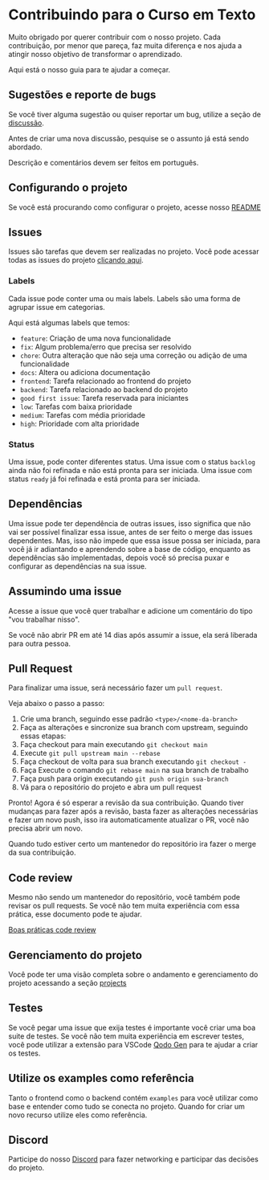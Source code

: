 # Contribuindo para o Curso em Texto

Muito obrigado por querer contribuir com o nosso projeto. Cada contribuição, por menor que pareça, faz muita diferença e nos ajuda a atingir nosso objetivo de transformar o aprendizado.

Aqui está o nosso guia para te ajudar a começar.

## Sugestões e reporte de bugs

Se você tiver alguma sugestão ou quiser reportar um bug, utilize a seção de [discussão](https://github.com/d3vlopes/curso-em-texto/discussions).

Antes de criar uma nova discussão, pesquise se o assunto já está sendo abordado.

Descrição e comentários devem ser feitos em português.

## Configurando o projeto

Se você está procurando como configurar o projeto, acesse nosso [README](README.md)

## Issues

Issues são tarefas que devem ser realizadas no projeto. Você pode acessar todas as issues do projeto [clicando aqui](https://github.com/d3vlopes/curso-em-texto/issues).

### Labels

Cada issue pode conter uma ou mais labels. Labels são uma forma de agrupar issue em categorias.

Aqui está algumas labels que temos:

- `feature`: Criação de uma nova funcionalidade
- `fix`: Algum problema/erro que precisa ser resolvido </br>
- `chore`: Outra alteração que não seja uma correção ou adição de uma funcionalidade </br>
- `docs`: Altera ou adiciona documentação </br>
- `frontend`: Tarefa relacionado ao frontend do projeto </br>
- `backend`: Tarefa relacionado ao backend do projeto </br>
- `good first issue`: Tarefa reservada para iniciantes
- `low`: Tarefas com baixa prioridade </br>
- `medium`: Tarefas com média prioridade </br>
- `high`: Prioridade com alta prioridade </br>

### Status

Uma issue, pode conter diferentes status. Uma issue com o status `backlog` ainda não foi refinada e não está pronta para ser iniciada. Uma issue com status `ready` já foi refinada e está pronta para ser iniciada.

## Dependências 
Uma issue pode ter dependência de outras issues, isso significa que não vai ser possível finalizar essa issue, antes de ser feito o merge das issues dependentes. Mas, isso não impede que essa issue possa ser iniciada, para você já ir adiantando e aprendendo sobre a base de código, enquanto as dependências são implementadas, depois você só precisa puxar e configurar as dependências na sua issue.

## Assumindo uma issue

Acesse a issue que você quer trabalhar e adicione um comentário do tipo "vou trabalhar nisso".

Se você não abrir PR em até 14 dias após assumir a issue, ela será liberada para outra pessoa.

## Pull Request

Para finalizar uma issue, será necessário fazer um `pull request`.

Veja abaixo o passo a passo:

1. Crie uma branch, seguindo esse padrão `<type>/<nome-da-branch>`
2. Faça as alterações e sincronize sua branch com upstream, seguindo essas etapas:
3. Faça checkout para main executando `git checkout main`
4. Execute `git pull upstream main --rebase`
5. Faça checkout de volta para sua branch executando `git checkout -`
6. Faça Execute o comando `git rebase main` na sua branch de trabalho
7. Faça push para origin executando `git push origin sua-branch`
8. Vá para o repositório do projeto e abra um pull request

Pronto! Agora é só esperar a revisão da sua contribuição. Quando tiver mudanças para fazer após a revisão, basta fazer as alterações necessárias e fazer um novo push, isso ira automaticamente atualizar o PR, você não precisa abrir um novo.

Quando tudo estiver certo um mantenedor do repositório ira fazer o merge da sua contribuição.

## Code review

Mesmo não sendo um mantenedor do repositório, você também pode revisar os pull requests. Se você não tem muita experiência com essa prática, esse documento pode te ajudar.

[Boas práticas code review](https://goldenrod-pen-c7d.notion.site/Boas-pr-ticas-code-review-5cc604dadb9f4571b2a50ef5ba598045)

## Gerenciamento do projeto

Você pode ter uma visão completa sobre o andamento e gerenciamento do projeto acessando a seção [projects](https://github.com/users/d3vlopes/projects/13)

## Testes

Se você pegar uma issue que exija testes é importante você criar uma boa suite de testes. Se você não tem muita experiência em escrever testes, você pode utilizar a extensão para VSCode [Qodo Gen](https://marketplace.visualstudio.com/items?itemName=Codium.codium) para te ajudar a criar os testes.

## Utilize os examples como referência

Tanto o frontend como o backend contém `examples` para você utilizar como base e entender como tudo se conecta no projeto. Quando for criar um novo recurso utilize eles como referência.

## Discord

Participe do nosso [Discord](https://discord.gg/55e3kf6DPv) para fazer networking e participar das decisões do projeto.
